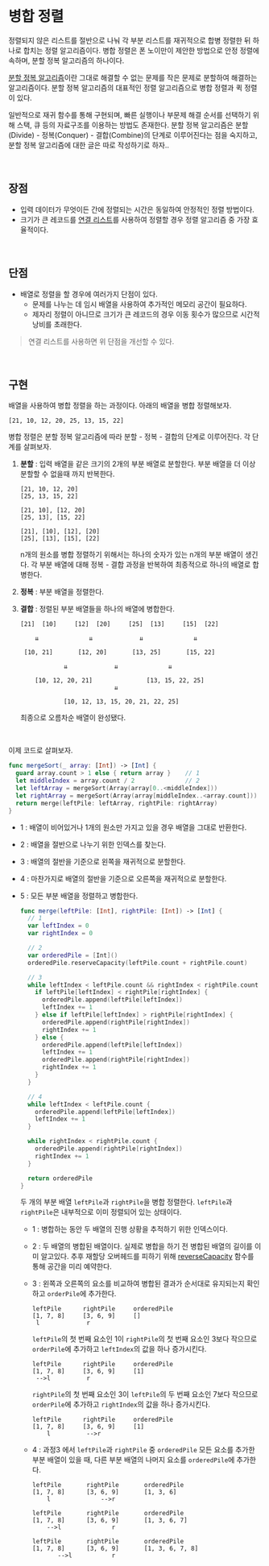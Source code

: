 # 병합 정렬

정렬되지 않은 리스트를 절반으로 나눠 각 부분 리스트를 재귀적으로 합병 정렬한 뒤 하나로 합치는 정렬 알고리즘이다. 병합 정렬은 폰 노이만이 제안한 방법으로 안정 정렬에 속하며, 분할 정복 알고리즘의 하나이다.

[분할 정복 알고리즘](https://ko.wikipedia.org/wiki/%EB%B6%84%ED%95%A0_%EC%A0%95%EB%B3%B5_%EC%95%8C%EA%B3%A0%EB%A6%AC%EC%A6%98)이란 그대로 해결할 수 없는 문제를 작은 문제로 분할하여 해결하는 알고리즘이다. 분할 정복 알고리즘의 대표적인 정렬 알고리즘으로 병합 정렬과 퀵 정렬이 있다. 

일반적으로 재귀 함수를 통해 구현되며, 빠른 실행이나 부문제 해결 순서를 선택하기 위해 스택, 큐 등의 자료구조를 이용하는 방법도 존재한다. 분할 정복 알고리즘은 분할(Divide) - 정복(Conquer) - 결합(Combine)의 단계로 이루어진다는 점을 숙지하고, 분할 정복 알고리즘에 대한 글은 따로 작성하기로 하자..

&nbsp;
## 장점

- 입력 데이터가 무엇이든 간에 정렬되는 시간은 동일하여 안정적인 정렬 방법이다.
- 크기가 큰 레코드를 [연결 리스트](../../Data%20Structure/linked-list.md)를 사용하여 정렬할 경우 정렬 알고리즘 중 가장 효율적이다.

&nbsp;
## 단점

- 배열로 정렬을 할 경우에 여러가지 단점이 있다.
  - 문제를 나누는 데 임시 배열을 사용하여 추가적인 메모리 공간이 필요하다.
  - 제자리 정렬이 아니므로 크기가 큰 레코드의 경우 이동 횟수가 많으므로 시간적 낭비를 초래한다.
> 연결 리스트를 사용하면 위 단점을 개선할 수 있다.

&nbsp;
## 구현

배열을 사용하여 병합 정렬을 하는 과정이다. 아래의 배열을 병합 정렬해보자.

```
[21, 10, 12, 20, 25, 13, 15, 22]
```

병합 정렬은 분할 정복 알고리즘에 따라 분할 - 정복 - 결합의 단계로 이루어진다. 각 단계를 살펴보자.

1. **분할** : 입력 배열을 같은 크기의 2개의 부분 배열로 분할한다. 부분 배열을 더 이상 분할할 수 없을때 까지 반복한다.

    ```
    [21, 10, 12, 20]
    [25, 13, 15, 22]
    ```

    ```
    [21, 10], [12, 20]
    [25, 13], [15, 22]
    ```

    ```
    [21], [10], [12], [20]
    [25], [13], [15], [22]
    ```

    n개의 원소를 병합 정렬하기 위해서는 하나의 숫자가 있는 n개의 부분 배열이 생긴다. 각 부분 배열에 대해 정복 - 결합 과정을 반복하여 최종적으로 하나의 배열로 합병한다.

2. **정복** : 부분 배열을 정렬한다.

3. **결합** : 정렬된 부분 배열들을 하나의 배열에 병합한다.

    ```
    [21]  [10]     [12]  [20]     [25]  [13]     [15]  [22]

        ⇊              ⇊             ⇊              ⇊

     [10, 21]       [12, 20]       [13, 25]       [15, 22]

                ⇊             ⇊              ⇊

        [10, 12, 20, 21]               [13, 15, 22, 25]
                              ⇊

                [10, 12, 13, 15, 20, 21, 22, 25]
    ```

    최종으로 오름차순 배열이 완성됐다.

&nbsp;

이제 코드로 살펴보자.

```swift
func mergeSort(_ array: [Int]) -> [Int] {
  guard array.count > 1 else { return array }    // 1
  let middleIndex = array.count / 2              // 2
  let leftArray = mergeSort(Array(array[0..<middleIndex]))             // 3
  let rightArray = mergeSort(Array(array[middleIndex..<array.count]))  // 4
  return merge(leftPile: leftArray, rightPile: rightArray)             // 5
}
```

- 1 : 배열이 비어있거나 1개의 원소만 가지고 있을 경우 배열을 그대로 반환한다.

- 2 : 배열을 절반으로 나누기 위한 인덱스를 찾는다.

- 3 : 배열의 절반을 기준으로 왼쪽을 재귀적으로 분할한다.

- 4 : 마찬가지로 배열의 절반을 기준으로 오른쪽을 재귀적으로 분할한다.

- 5 : 모든 부분 배열을 정렬하고 병합한다.

  ```swift
  func merge(leftPile: [Int], rightPile: [Int]) -> [Int] {
    // 1
    var leftIndex = 0
    var rightIndex = 0

    // 2
    var orderedPile = [Int]()
    orderedPile.reserveCapacity(leftPile.count + rightPile.count)

    // 3
    while leftIndex < leftPile.count && rightIndex < rightPile.count {
      if leftPile[leftIndex] < rightPile[rightIndex] {
        orderedPile.append(leftPile[leftIndex])
        leftIndex += 1
      } else if leftPile[leftIndex] > rightPile[rightIndex] {
        orderedPile.append(rightPile[rightIndex])
        rightIndex += 1
      } else {
        orderedPile.append(leftPile[leftIndex])
        leftIndex += 1
        orderedPile.append(rightPile[rightIndex])
        rightIndex += 1
      }
    }

    // 4
    while leftIndex < leftPile.count {
      orderedPile.append(leftPile[leftIndex])
      leftIndex += 1
    }

    while rightIndex < rightPile.count {
      orderedPile.append(rightPile[rightIndex])
      rightIndex += 1
    }

    return orderedPile
  }
  ```

  두 개의 부분 배열 `leftPile`과 `rightPile`을 병합 정렬한다. `leftPile`과 `rightPile`은 내부적으로 이미 정렬되어 있는 상태이다.

  - 1 : 병합하는 동안 두 배열의 진행 상황을 추적하기 위한 인덱스이다.

  - 2 : 두 배열의 병합된 배열이다. 실제로 병합을 하기 전 병합된 배열의 길이를 이미 알고있다. 추후 재할당 오버헤드를 피하기 위해 [reverseCapacity](https://developer.apple.com/documentation/swift/array/1538966-reservecapacity) 함수를 통해 공간을 미리 예약한다.

  - 3 : 왼쪽과 오른쪽의 요소를 비교하여 병합된 결과가 순서대로 유지되는지 확인하고 `orderPile`에 추가한다.

      ```
      leftPile      rightPile     orderedPile
      [1, 7, 8]     [3, 6, 9]     []
       l             r
      ```

      `leftPile`의 첫 번째 요소인 1이 `rightPile`의 첫 번째 요소인 3보다 작으므로 `orderPile`에 추가하고 `leftIndex`의 값을 하나 증가시킨다.

      ```
      leftPile      rightPile     orderedPile
      [1, 7, 8]     [3, 6, 9]     [1]
       -->l          r              
      ```

      `rightPile`의 첫 번째 요소인 3이 `leftPile`의 두 번째 요소인 7보다 작으므로 `orderPile`에 추가하고 `rightIndex`의 값을 하나 증가시킨다.

      ```
      leftPile      rightPile     orderedPile
      [1, 7, 8]     [3, 6, 9]     [1]
          l          -->r              
      ```

  - 4 : 과정3 에서 `leftPile`과 `rightPile` 중 `orderedPile` 모든 요소를 추가한 부분 배열이 있을 때, 다른 부분 배열의 나머지 요소를 `orderedPile`에 추가한다.

      ```
      leftPile       rightPile       orderedPile
      [1, 7, 8]      [3, 6, 9]       [1, 3, 6]
          l              -->r

      leftPile       rightPile       orderedPile
      [1, 7, 8]      [3, 6, 9]       [1, 3, 6, 7]
          -->l              r

      leftPile       rightPile       orderedPile
      [1, 7, 8]      [3, 6, 9]       [1, 3, 6, 7, 8]
             -->l           r
      ```

